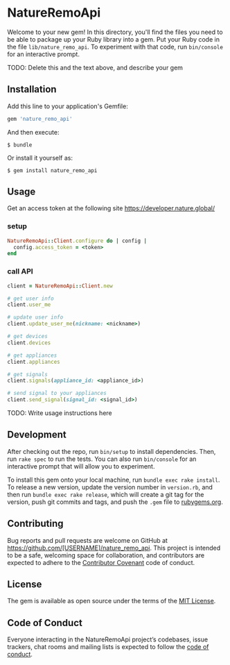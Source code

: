 # NatureRemoApi

Welcome to your new gem! In this directory, you'll find the files you need to be able to package up your Ruby library into a gem. Put your Ruby code in the file `lib/nature_remo_api`. To experiment with that code, run `bin/console` for an interactive prompt.

TODO: Delete this and the text above, and describe your gem

## Installation

Add this line to your application's Gemfile:

```ruby
gem 'nature_remo_api'
```

And then execute:

    $ bundle

Or install it yourself as:

    $ gem install nature_remo_api

## Usage

Get an access token at the following site
https://developer.nature.global/

### setup
```ruby
NatureRemoApi::Client.configure do | config |
  config.access_token = <token>
end
```

### call API
```ruby
client = NatureRemoApi::Client.new

# get user info
client.user_me

# update user info
client.update_user_me(nickname: <nickname>)

# get devices
client.devices

# get appliances
client.appliances

# get signals
client.signals(appliance_id: <appliance_id>)

# send signal to your appliances
client.send_signal(signal_id: <signal_id>)
```


TODO: Write usage instructions here

## Development

After checking out the repo, run `bin/setup` to install dependencies. Then, run `rake spec` to run the tests. You can also run `bin/console` for an interactive prompt that will allow you to experiment.

To install this gem onto your local machine, run `bundle exec rake install`. To release a new version, update the version number in `version.rb`, and then run `bundle exec rake release`, which will create a git tag for the version, push git commits and tags, and push the `.gem` file to [rubygems.org](https://rubygems.org).

## Contributing

Bug reports and pull requests are welcome on GitHub at https://github.com/[USERNAME]/nature_remo_api. This project is intended to be a safe, welcoming space for collaboration, and contributors are expected to adhere to the [Contributor Covenant](http://contributor-covenant.org) code of conduct.

## License

The gem is available as open source under the terms of the [MIT License](https://opensource.org/licenses/MIT).

## Code of Conduct

Everyone interacting in the NatureRemoApi project’s codebases, issue trackers, chat rooms and mailing lists is expected to follow the [code of conduct](https://github.com/[USERNAME]/nature_remo_api/blob/master/CODE_OF_CONDUCT.md).
